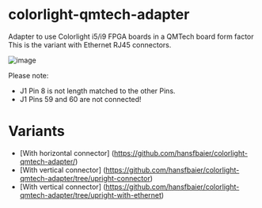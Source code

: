 # colorlight-qmtech-adapter
Adapter to use Colorlight i5/i9 FPGA boards in a QMTech board form factor
This is the variant with Ethernet RJ45 connectors.

![image](https://user-images.githubusercontent.com/148607/165016253-1017efbf-93d1-45e6-a8b2-1516c1072eca.png)

Please note:
* J1 Pin 8 is not length matched to the other Pins.
* J1 Pins 59 and 60 are not connected!

# Variants
* [With horizontal connector] (https://github.com/hansfbaier/colorlight-qmtech-adapter/)
* [With vertical connector] (https://github.com/hansfbaier/colorlight-qmtech-adapter/tree/upright-connector)
* [With vertical connector] (https://github.com/hansfbaier/colorlight-qmtech-adapter/tree/upright-with-ethernet)
